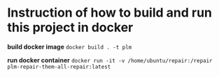 # Instruction of how to build and run this project in docker

**build docker image**
`docker build . -t plm`

**run docker container**
`docker run -it -v /home/ubuntu/repair:/repair plm-repair-them-all-repair:latest`